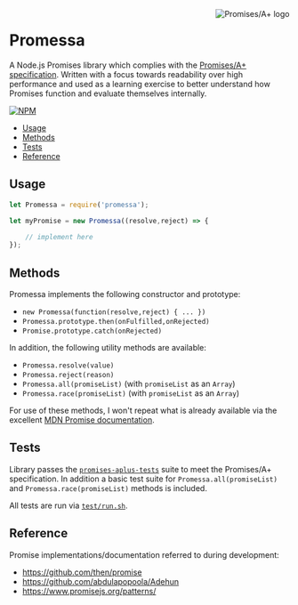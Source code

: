 <a href="https://promisesaplus.com/">
	<img src="https://promisesaplus.com/assets/logo-small.png" alt="Promises/A+ logo" title="Promises/A+ 1.0 compliant" align="right" />
</a>

# Promessa
A Node.js Promises library which complies with the [Promises/A+ specification](https://promisesaplus.com/). Written with a focus towards readability over high performance and used as a learning exercise to better understand how Promises function and evaluate themselves internally.

[![NPM](https://nodei.co/npm/promessa.png?downloads=true)](https://nodei.co/npm/promessa/)

- [Usage](#usage)
- [Methods](#methods)
- [Tests](#tests)
- [Reference](#reference)

## Usage
```js
let Promessa = require('promessa');

let myPromise = new Promessa((resolve,reject) => {

	// implement here
});
```

## Methods
Promessa implements the following constructor and prototype:
- `new Promessa(function(resolve,reject) { ... })`
- `Promessa.prototype.then(onFulfilled,onRejected)`
- `Promise.prototype.catch(onRejected)`

In addition, the following utility methods are available:
- `Promessa.resolve(value)`
- `Promessa.reject(reason)`
- `Promessa.all(promiseList)` (with `promiseList` as an `Array`)
- `Promessa.race(promiseList)` (with `promiseList` as an `Array`)

For use of these methods, I won't repeat what is already available via the excellent [MDN Promise documentation](https://developer.mozilla.org/en/docs/Web/JavaScript/Reference/Global_Objects/Promise).

## Tests
Library passes the [`promises-aplus-tests`](https://www.npmjs.com/package/promises-aplus-tests) suite to meet the Promises/A+ specification. In addition a basic test suite for `Promessa.all(promiseList)` and `Promessa.race(promiseList)` methods is included.

All tests are run via [`test/run.sh`](test/run.sh).

## Reference
Promise implementations/documentation referred to during development:
- https://github.com/then/promise
- https://github.com/abdulapopoola/Adehun
- https://www.promisejs.org/patterns/
